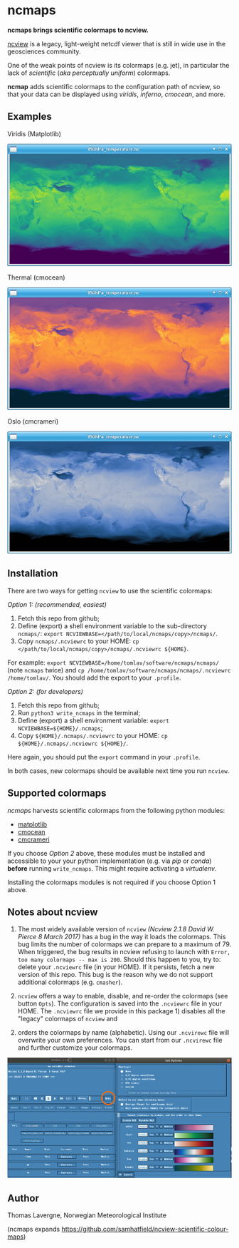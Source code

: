 # ncmaps
**ncmaps brings scientific colormaps to ncview.**

[ncview](http://meteora.ucsd.edu/~pierce/ncview_home_page.html) is a legacy, light-weight netcdf viewer that is still in wide use in the geosciences community.

One of the weak points of ncview is its colormaps (e.g. jet), in particular the lack of *scientific* (*aka perceptually uniform*) colormaps.

**ncmap** adds scientific colormaps to the configuration path of ncview, so that your data can be displayed using *viridis*, *inferno*, *cmocean*, and more.

## Examples

Viridis (Matplotlib)

![Example of Viridis colormap](images/viridis_example.png)

Thermal (cmocean)

![Example of Thermal colormap](images/thermal_example.png)

Oslo (cmcrameri)

![Example of Oslo colormap](images/oslo_example.png)

## Installation

There are two ways for getting `ncview` to use the scientific colormaps:

*Option 1: (recommended, easiest)* 
 1. Fetch this repo from github;
 2. Define (export) a shell environment variable to the sub-directory `ncmaps/`: `export NCVIEWBASE=</path/to/local/ncmaps/copy>/ncmaps/`.
 3. Copy `ncmaps/.ncviewrc` to your HOME: `cp </path/to/local/ncmaps/copy>/ncmaps/.ncviewrc ${HOME}`.

For example: `export NCVIEWBASE=/home/tomlav/software/ncmaps/ncmaps/` (note `ncmaps` twice) and `cp /home/tomlav/software/ncmaps/ncmaps/.ncviewrc /home/tomlav/`.
You should add the export to your `.profile`.

*Option 2: (for developers)*
 1. Fetch this repo from github;
 2. Run `python3 write_ncmaps` in the terminal;
 3. Define (export) a shell environment variable: `export NCVIEWBASE=${HOME}/.ncmaps`;
 4. Copy `${HOME}/.ncmaps/.ncviewrc` to your HOME: `cp ${HOME}/.ncmaps/.ncviewrc ${HOME}/`.

Here again, you should put the `export` command in your `.profile`.

In both cases, new colormaps should be available next time you run `ncview`.

## Supported colormaps
*ncmaps* harvests scientific colormaps from the following python modules:
 * [matplotlib](https://matplotlib.org/stable/tutorials/colors/colormaps.html)
 * [cmocean](https://matplotlib.org/cmocean/)
 * [cmcrameri](https://pypi.org/project/cmcrameri/)

If you choose _Option 2_ above, these modules must be installed and accessible to your your python implementation
(e.g. via *pip* or *conda*) **before** running `write_ncmaps`. This might require activating a *virtualenv*.

Installing the colormaps modules is not required if you choose Option 1 above.

## Notes about ncview
1. The most widely available version of `ncview` _(Ncview 2.1.8 David W. Pierce  8 March 2017)_ has a bug in the way
it loads the colormaps. This bug limits the number of colormaps we can prepare to a maximum of 79.
When triggered, the bug results in ncview refusing to launch with `Error, too many colormaps -- max is 200`.
Should this happen to you, try to: delete your `.ncviewrc` file (in your HOME). If it persists, fetch a new version of this repo.
This bug is the reason why we do not support additional colormaps (e.g. `cmasher`).

2. `ncview` offers a way to enable, disable, and re-order the colormaps (see button `Opts`). The configuration is saved into the
`.ncviewrc` file in your HOME. The `.ncviewrc` file we provide in this package 1) disables all the "legacy" colormaps of `ncview` and
2) orders the colormaps by name (alphabetic). Using our `.ncvirewc` file will overwrite your own preferences. You can start from our
`.ncvirewc` file and further customize your colormaps.

![The Opts interface in ncview](images/ncview_opt.png)

## Author
Thomas Lavergne, Norwegian Meteorological Institute

(ncmaps expands https://github.com/samhatfield/ncview-scientific-colour-maps)
